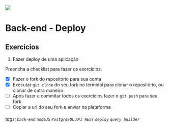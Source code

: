 ![](https://i.imgur.com/xG74tOh.png)

# Back-end - Deploy

## Exercícios

1.  Fazer deploy de uma aplicação

Preencha a checklist para fazer os exercícios:

- [x] Fazer o fork do repositório para sua conta
- [x] Executar `git clone` do seu fork no terminal para clonar o repositório, ou clonar de outra maneira
- [ ] Após fazer e commitar todos os exercícios fazer o `git push` para seu fork
- [ ] Copiar a url do seu fork e enviar na plataforma

###### tags: `back-end` `nodeJS` `PostgreSQL` `API REST` `deploy` `query builder`
